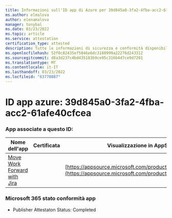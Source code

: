 ```yaml
---
title: Informazioni sull'ID app di Azure per 39d845a0-3fa2-4fba-acc2-61afe40cfcea
ms.author: elmalova
author: elenamalova
manager: tonybal
ms.date: 03/23/2022
ms.topic: article
ms.service: attestation
certification_type: attested
description: Tutte le informazioni di sicurezza e conformità disponibili per 39d845a0-3fa2-4fba-acc2-61afe40cfcea.
ms.openlocfilehash: 52f0c82435ef5046e6dc3188999a22276d243312
ms.sourcegitcommit: d8a3d237c4bd435183b9ce95c316b4d7ce9d7201
ms.translationtype: MT
ms.contentlocale: it-IT
ms.lasthandoff: 03/23/2022
ms.locfileid: "63770887"
---
```

# <a name="azure-app-id-39d845a0-3fa2-4fba-acc2-61afe40cfcea"></a>ID app azure: 39d845a0-3fa2-4fba-acc2-61afe40cfcea


### <a name="apps-associated-with-this-id"></a>App associate a questo ID:
| **Nome dell'app** | **Certificata** | **Visualizzazione in AppSource** |
|--------------|---------------|-----------------------|
| [Move Work Forward with Jira](../forward/WA200002855.md) |  | [https://appsource.microsoft.com/product/office/WA200002855](https://appsource.microsoft.com/product/office/WA200002855) |

### <a name="microsoft-365-app-compliance-status"></a>Microsoft 365 stato conformità app
- Publisher Attestaton Status: Completed
